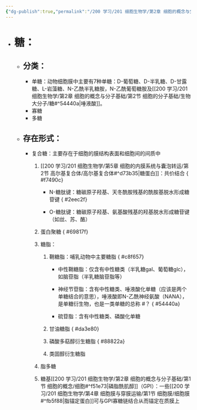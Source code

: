 ```yaml
---
{"dg-publish":true,"permalink":"/200 学习/201 细胞生物学/第2章 细胞的概念与分子基础/第2节 细胞的分子基础/生物大分子/糖/","title":"糖","created":"2022-12-02T13:16:30.000+08:00","updated":"2024-01-11T12:36:52.064+08:00"}
---
```



- # 糖：
	- ## 分类：
		- 单糖：动物细胞膜中主要有7种单糖：D-葡萄糖、D-半乳糖、D-甘露糖、L-岩藻糖、N-乙酰半乳糖胺，N-乙酰葡萄糖胺及[[200 学习/201 细胞生物学/第2章 细胞的概念与分子基础/第2节 细胞的分子基础/生物大分子/糖#^54440a\|唾液酸]]。
		- 寡糖
		- 多糖
	- ## 存在形式： 
		- 复合糖：主要存在于细胞的膜结构表面和细胞间的间质中
			1. [[200 学习/201 细胞生物学/第5章 细胞的内膜系统与囊泡转运/第2节 高尔基复合体/高尔基复合体#^d73b35\|糖蛋白]]：共价结合
{ #f7490c}

				- N-糖肽键：糖碳原子羟基、天冬酰胺残基的酰胺基脱水形成糖苷键
{ #2eec2f}

				- O-糖肽键：糖碳原子羟基、氨基酸残基的羟基脱水形成糖苷键（如丝、苏、酪）
			2. 蛋白聚糖
{ #69817f}

			3. 糖脂：
				1. 鞘糖脂：哺乳动物中主要糖脂
{ #c8f657}

					- 中性鞘糖脂：仅含有中性糖类（半乳糖gal、葡萄糖glc），如脑苷脂（半乳糖脑苷脂等）
					- 神经节苷脂：含有中性糖类、唾液酸化单糖（应该是两个单糖结合的意思），唾液酸即N-乙酰神经氨酸（NANA），是单糖衍生物，也是一类单糖的总称 #？
{ #54440a}

					- 硫苷脂：含有中性糖类、磷酸化单糖
				2. 甘油糖脂
{ #da3e80}

				3. 磷酸多萜醇衍生糖脂
{ #88822a}

				4. 类固醇衍生糖脂
			4. 脂多糖
			5. 糖基[[200 学习/201 细胞生物学/第2章 细胞的概念与分子基础/第1节 细胞的概念/细胞#^f51e73\|磷脂酰肌醇]]（GPI）：一些[[200 学习/201 细胞生物学/第4章 细胞膜与穿膜运输/第1节 细胞膜/细胞膜#^fb5f88\|脂锚定蛋白]]可与GPI寡糖链结合从而锚定在质膜上 


